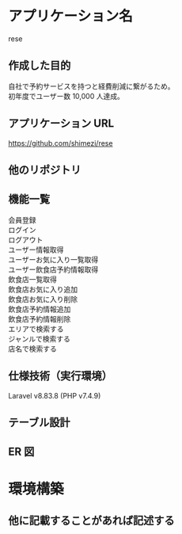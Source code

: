 # アプリケーション名

rese

## 作成した目的

自社で予約サービスを持つと経費削減に繋がるため。<br>
初年度でユーザー数 10,000 人達成。<br>

## アプリケーション URL

https://github.com/shimezi/rese<br>

## 他のリポジトリ<br>

## 機能一覧

会員登録<br>
ログイン<br>
ログアウト<br>
ユーザー情報取得<br>
ユーザーお気に入り一覧取得<br>
ユーザー飲食店予約情報取得<br>
飲食店一覧取得<br>
飲食店お気に入り追加<br>
飲食店お気に入り削除<br>
飲食店予約情報追加<br>
飲食店予約情報削除<br>
エリアで検索する<br>
ジャンルで検索する<br>
店名で検索する<br>

## 仕様技術（実行環境）

Laravel v8.83.8 (PHP v7.4.9)<br>

## テーブル設計

## ER 図

# 環境構築

## 他に記載することがあれば記述する
